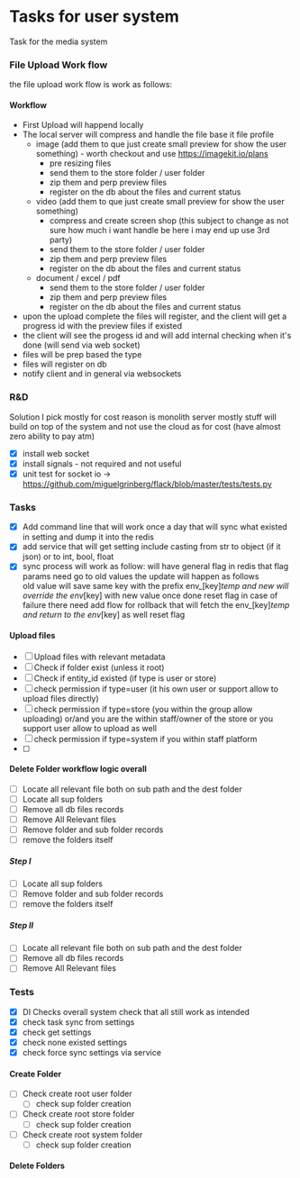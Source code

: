 # Tasks for user system
Task for the media system

### File Upload Work flow

the file upload work flow is work as follows:

#### Workflow

- First Upload will happend locally
- The local server will compress and handle the file base it file profile
  - image (add them to que just create small preview for show the user something) - worth checkout and use https://imagekit.io/plans
    - pre resizing files
    - send them to the store folder / user folder
    - zip them and perp preview files
    - register on the db about the files and current status
  - video (add them to que just create small preview for show the user something)
    - compress and create screen shop (this subject to change as not sure how much i want handle be here i may end up use 3rd party)
    - send them to the store folder / user folder
    - zip them and perp preview files
    - register on the db about the files and current status
  - document / excel / pdf
    - send them to the store folder / user folder
    - zip them and perp preview files
    - register on the db about the files and current status
- upon the upload complete the files will register, and the client will get a progress id with the preview files if existed
- the client will see the progess id and will add internal checking when it's done (will send via web socket)
- files will be prep based the type
- files will register on db
- notify client and in general via websockets


### R&D

Solution I pick mostly for cost reason is monolith server mostly stuff will build on top of the system and not use the cloud as for cost (have almost zero ability to pay atm)

- [x] install web socket
- [x] install signals - not required and not useful
- [x] unit test for socket io -> https://github.com/miguelgrinberg/flack/blob/master/tests/tests.py

### Tasks
- [x] Add command line that will work once a day that will sync what existed in setting and dump it into the redis
- [x] add service that will get setting include casting from str to object (if it json) or to int, bool, float
- [x] sync process will work as follow: will have general flag in redis that flag params need go to old values the update will happen as follows  
        old value will save same key with the prefix env_[key]_temp  and new will override the env_[key] with new value once done reset flag in case of failure there need add flow for
        rollback that will fetch the  env_[key]_temp and return to the env_[key] as well reset flag
#### Upload files
- [ ] Upload files with relevant metadata
- [ ] Check if folder exist (unless it root)
- [ ] Check if entity_id existed (if type is user or store)
- [ ] check permission if type=user (it his own user or support allow to upload files directly)
- [ ] check permission if type=store (you within the group allow uploading) or/and you are the within staff/owner of the store or you support user allow to upload as well
- [ ] check permission if type=system if you within staff platform
- [ ] 
#### Delete Folder workflow logic overall
- [ ] Locate all relevant file both on sub path and the dest folder
- [ ] Locate all sup folders
- [ ] Remove all db files records
- [ ] Remove All Relevant files
- [ ] Remove folder and sub folder records
- [ ] remove the folders itself
##### Step I
- [ ] Locate all sup folders
- [ ] Remove folder and sub folder records
- [ ] remove the folders itself
##### Step II
- [ ] Locate all relevant file both on sub path and the dest folder
- [ ] Remove all db files records
- [ ] Remove All Relevant files
### Tests
- [x] DI Checks overall system check that all still work as intended
- [x] check task sync from settings
- [x] check get settings
- [x] check none existed settings
- [x] check force sync settings via service
#### Create Folder
- [ ] Check create root user folder
  - [ ] check sup folder creation
- [ ] Check create root store folder
  - [ ] check sup folder creation
- [ ] Check create root system folder
  - [ ] check sup folder creation
#### Delete Folders
